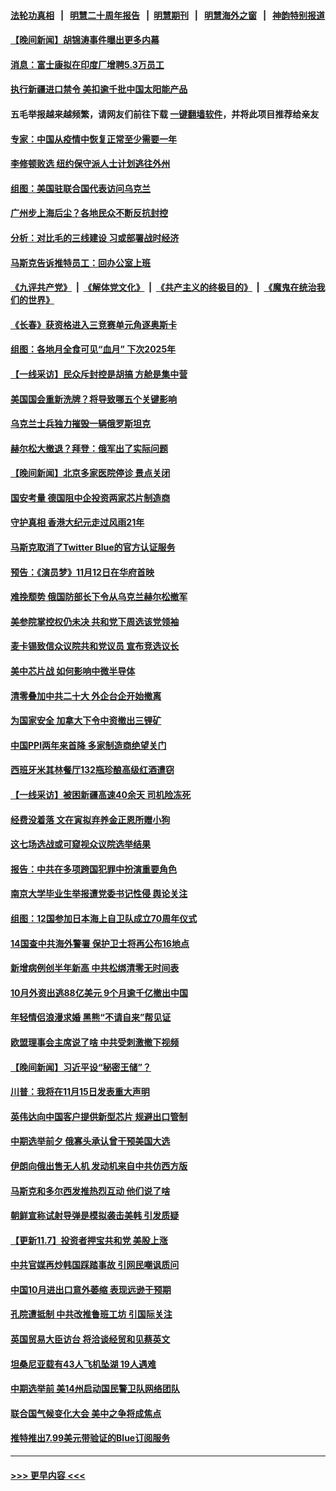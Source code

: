 #### [法轮功真相](https://github.com/gfw-breaker/truth/blob/master/README.md?t=0) &nbsp;&nbsp;|&nbsp;&nbsp; [明慧二十周年报告](https://github.com/gfw-breaker/mh-reports/blob/master/README.md?t=0) &nbsp;&nbsp;|&nbsp;&nbsp;[明慧期刊](https://github.com/gfw-breaker/mh-qikan) &nbsp;&nbsp;|&nbsp;&nbsp; [明慧海外之窗](https://github.com/gfw-breaker/mh-news/blob/master/README.md?t=0) &nbsp;&nbsp;|&nbsp;&nbsp; [神韵特别报道](https://github.com/gfw-breaker/mh-news/blob/master/shenyun.md?t=0)
#### [【晚间新闻】胡锦涛事件曝出更多内幕](../pages/nsc418/n13864075.md?t=11111850) 
#### [消息：富士康拟在印度厂增聘5.3万员工](../pages/nsc418/n13864045.md?t=11111850) 
#### [执行新疆进口禁令 美扣逾千批中国太阳能产品](../pages/nsc418/n13864013.md?t=11111850) 
#### 五毛举报越来越频繁，请网友们前往下载 [一键翻墙软件](https://github.com/gfw-breaker/ssr-accounts)，并将此项目推荐给亲友
#### [专家：中国从疫情中恢复正常至少需要一年](../pages/nsc418/n13863850.md?t=11111850) 
#### [李修顿败选 纽约保守派人士计划逃往外州](../pages/nsc418/n13863687.md?t=11111850) 
#### [组图：美国驻联合国代表访问乌克兰](../pages/nsc418/n13863521.md?t=11111850) 
#### [广州步上海后尘？各地民众不断反抗封控](../pages/nsc418/n13863297.md?t=11111850) 
#### [分析：对比毛的三线建设 习或部署战时经济](../pages/nsc418/n13863670.md?t=11111850) 
#### [马斯克告诉推特员工：回办公室上班](../pages/nsc418/n13863591.md?t=11111850) 
#### [《九评共产党》](https://github.com/begood0513/9ping.md/blob/master/README.md) &nbsp;|&nbsp; [《解体党文化》](../../../../jtdwh.md/blob/master/README.md)  &nbsp;|&nbsp; [《共产主义的终极目的》](../../../../gczydzjmd.md/blob/master/README.md) &nbsp;|&nbsp; [《魔鬼在统治我们的世界》](../../../../mgztzwmdsj.md/blob/master/README.md) 
#### [《长春》获资格进入三竞赛单元角逐奥斯卡](../pages/nsc418/n13863607.md?t=11111850) 
#### [组图：各地月全食可见“血月” 下次2025年](../pages/nsc418/n13863356.md?t=11111850) 
#### [【一线采访】民众斥封控是胡搞 方舱是集中营](../pages/nsc418/n13863296.md?t=11111850) 
#### [美国国会重新洗牌？将导致哪五个关键影响](../pages/nsc418/n13863390.md?t=11111850) 
#### [乌克兰士兵独力摧毁一辆俄罗斯坦克](../pages/nsc418/n13863525.md?t=11111850) 
#### [赫尔松大撤退？拜登：俄军出了实际问题](../pages/nsc418/n13863391.md?t=11111850) 
#### [【晚间新闻】北京多家医院停诊 景点关闭](../pages/nsc418/n13863268.md?t=11111850) 
#### [国安考量 德国阻中企投资两家芯片制造商](../pages/nsc418/n13863083.md?t=11111850) 
#### [守护真相 香港大纪元走过风雨21年](../pages/nsc418/n13862815.md?t=11111850) 
#### [马斯克取消了Twitter Blue的官方认证服务](../pages/nsc418/n13862902.md?t=11111850) 
#### [预告：《演员梦》11月12日在华府首映](../pages/nsc418/n13863020.md?t=11111850) 
#### [难挽颓势 俄国防部长下令从乌克兰赫尔松撤军](../pages/nsc418/n13862888.md?t=11111850) 
#### [美参院掌控权仍未决 共和党下周选该党领袖](../pages/nsc418/n13862863.md?t=11111850) 
#### [麦卡锡致信众议院共和党议员 宣布竞选议长](../pages/nsc418/n13862804.md?t=11111850) 
#### [美中芯片战 如何影响中微半导体](../pages/nsc418/n13862820.md?t=11111850) 
#### [清零叠加中共二十大 外企台企开始撤离](../pages/nsc418/n13862573.md?t=11111850) 
#### [为国家安全 加拿大下令中资撤出三锂矿](../pages/nsc418/n13862760.md?t=11111850) 
#### [中国PPI两年来首降 多家制造商绝望关门](../pages/nsc418/n13862744.md?t=11111850) 
#### [西班牙米其林餐厅132瓶珍酿高级红酒遭窃](../pages/nsc418/n13862376.md?t=11111850) 
#### [【一线采访】被困新疆高速40余天 司机险冻死](../pages/nsc418/n13862552.md?t=11111850) 
#### [经费没着落 文在寅拟弃养金正恩所赠小狗](../pages/nsc418/n13862494.md?t=11111850) 
#### [这七场选战或可窥视众议院选举结果](../pages/nsc418/n13861977.md?t=11111850) 
#### [报告：中共在多项跨国犯罪中扮演重要角色](../pages/nsc418/n13860875.md?t=11111850) 
#### [南京大学毕业生举报遭党委书记性侵 舆论关注](../pages/nsc418/n13861791.md?t=11111850) 
#### [组图：12国参加日本海上自卫队成立70周年仪式](../pages/nsc418/n13861943.md?t=11111850) 
#### [14国查中共海外警署 保护卫士将再公布16地点](../pages/nsc418/n13861978.md?t=11111850) 
#### [新增病例创半年新高 中共松绑清零无时间表](../pages/nsc418/n13861795.md?t=11111850) 
#### [10月外资出逃88亿美元 9个月逾千亿撤出中国](../pages/nsc418/n13862006.md?t=11111850) 
#### [年轻情侣浪漫求婚 黑熊“不请自来”帮见证](../pages/nsc418/n13861655.md?t=11111850) 
#### [欧盟理事会主席说了啥 中共受刺激撤下视频](../pages/nsc418/n13861941.md?t=11111850) 
#### [【晚间新闻】习近平设“秘密王储”？](../pages/nsc418/n13861780.md?t=11111850) 
#### [川普：我将在11月15日发表重大声明](../pages/nsc418/n13861691.md?t=11111850) 
#### [英伟达向中国客户提供新型芯片 规避出口管制](../pages/nsc418/n13861546.md?t=11111850) 
#### [中期选举前夕 俄寡头承认曾干预美国大选](../pages/nsc418/n13861507.md?t=11111850) 
#### [伊朗向俄出售无人机 发动机来自中共仿西方版](../pages/nsc418/n13861074.md?t=11111850) 
#### [马斯克和多尔西发推热烈互动 他们说了啥](../pages/nsc418/n13861270.md?t=11111850) 
#### [朝鲜宣称试射导弹是模拟袭击美韩 引发质疑](../pages/nsc418/n13861158.md?t=11111850) 
#### [【更新11.7】投资者押宝共和党 美股上涨](../pages/nsc418/n13861157.md?t=11111850) 
#### [中共官媒再炒韩国踩踏事故 引网民嘲讽质问](../pages/nsc418/n13861097.md?t=11111850) 
#### [中国10月进出口意外萎缩 表现远逊于预期](../pages/nsc418/n13861003.md?t=11111850) 
#### [孔院遭抵制 中共改推鲁班工坊 引国际关注](../pages/nsc418/n13860725.md?t=11111850) 
#### [英国贸易大臣访台 将洽谈经贸和见蔡英文](../pages/nsc418/n13860792.md?t=11111850) 
#### [坦桑尼亚载有43人飞机坠湖 19人遇难](../pages/nsc418/n13860671.md?t=11111850) 
#### [中期选举前 美14州启动国民警卫队网络团队](../pages/nsc418/n13860605.md?t=11111850) 
#### [联合国气候变化大会 美中之争将成焦点](../pages/nsc418/n13860639.md?t=11111850) 
#### [推特推出7.99美元带验证的Blue订阅服务](../pages/nsc418/n13860256.md?t=11111850) 

----
#### [ >>> 更早内容 <<< ](../indexes/nsc418-earlier.md)
